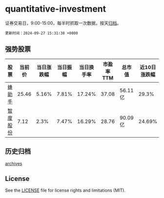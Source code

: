 # quantitative-investment

证券交易日，9:00-15:00，每半时抓取一次数据，按天[归档](archives)。

`更新时间：2024-09-27 15:31:38 +0800`

## 强势股票

|股票|当前价|当日涨跌幅|当日振幅|当日换手率|市盈率TTM|总市值|近10日涨跌幅|
|----|----|----|----|----|----|----|----|
|[蜂助手](https://xueqiu.com/S/SZ301382)|25.46|5.16%|7.81%|17.24%|37.08|56.11亿|29.3%|
|[智度股份](https://xueqiu.com/S/SZ000676)|7.12|2.3%|7.47%|16.29%|28.76|90.09亿|24.69%|

## 历史归档

[archives](archives)

## License

See the [LICENSE](LICENSE) file for license rights and limitations (MIT).